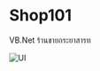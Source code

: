 # Shop101
VB.Net ร้านขายกระยาสารท

![UI](https://raw.githubusercontent.com/ggafiled/Shop101/image/หน้าการขาย.PNG)
